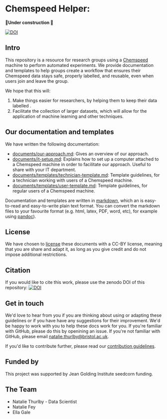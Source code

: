 # Chemspeed Helper: 
**🚧Under construction 🚧**

[![DOI](https://zenodo.org/badge/249396737.svg)](https://zenodo.org/badge/latestdoi/249396737)

## Intro
This repository is a resource for research groups using a [Chemspeed](https://www.chemspeed.com/) machine to perform automated experiments. We provide documentation and templates to help groups create a workflow that ensures their Chemspeed data stays safe, properly labelled, and reusable, even when users join and leave the group. 

We hope that this will:
1. Make things easier for researchers, by helping them to keep their data labelled . 
2. Facilitate the collection of larger datasets, which will allow for the application of machine learning and other techniques.

<!-- 
## Our software
In the future we could have software to automate part of the work. 
-->

## Our documentation and templates


We have written the following documentation:
* [documents/our-approach.md](): Gives an overview of our approach.
* [documents/it-setup.md](): Explains how to set up a computer attached to a Chemspeed machine in order to facilitate our approach. Useful to share with your IT department. 
* [documents/templates/technician-template.md](): Template guidelines, for a technician working with users of a Chemspeed machine.
* [documents/templates/user-template.md](): Template guidelines, for regular users of a Chemspeed machine.

Documentation and templates are written in [markdown](https://daringfireball.net/projects/markdown), which an is easy-to-read and easy-to-write plain text format. You can convert the markdown files to your favourite format (e.g. html, latex, PDF, word, etc), for example using [pandoc](https://pandoc.org/)). 

## License
We have chosen to [license]() these documents with a CC-BY license, meaning that you are share and adapt it, as long as you give credit and do not impose additional restrictions. 

## Citation
If you would like to cite this work, please use the zenodo DOI of this repository: [![DOI](https://zenodo.org/badge/249396737.svg)](https://zenodo.org/badge/latestdoi/249396737)


## Get in touch
We'd love to hear from you if you are thinking about using or adapting these guidelines or if you have have any suggestions for their improvement. We'd be happy to work with you to help these docs work for you. If you're familiar with GitHub, please do this by openining an issue. If you're not familiar with GitHub, please email natalie.thurlby@bristol.ac.uk.

If you'd like to contribute further, please read our [contribution guidelines](CONTRIBUTING.md).

## Funded by
This project was supported by Jean Golding Institute seedcorn funding.

## The Team
<!-- picture here -->
* Natalie Thurlby - Data Scientist
* Natalie Fey
* Ella Gale 
